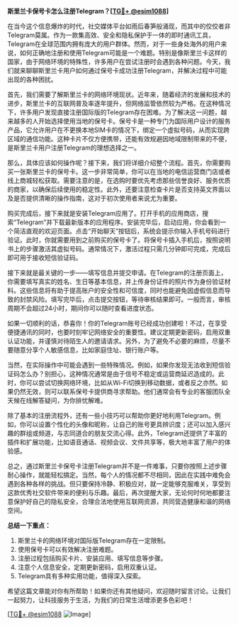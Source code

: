**斯里兰卡保号卡怎么注册Telegram？[[TG💪+ @esim1088](https://t.me/s/esim1088)]**

在当今这个信息爆炸的时代，社交媒体平台如雨后春笋般涌现，而其中的佼佼者非Telegram莫属。作为一款集高效、安全和隐私保护于一体的即时通讯工具，Telegram在全球范围内拥有庞大的用户群体。然而，对于一些身处海外的用户来说，如何正确地注册和使用Telegram可能是一个难题。特别是像斯里兰卡这样的国家，由于网络环境的特殊性，许多用户在尝试注册时会遇到各种问题。今天，我们就来聊聊斯里兰卡用户如何通过保号卡成功注册Telegram，并解决过程中可能出现的各种困扰。

首先，我们需要了解斯里兰卡的网络环境现状。近年来，随着经济的发展和技术的进步，斯里兰卡的互联网普及率逐年提升，但网络监管依然较为严格。在这种情况下，许多用户发现直接注册国际版的Telegram存在困难。为了解决这一问题，越来越多的人开始选择使用当地的保号卡。保号卡是一种专门为国际用户设计的服务产品，它允许用户在不更换本地SIM卡的情况下，绑定一个虚拟号码，从而实现跨区域的通信功能。这种卡片不仅方便携带，还能有效规避因地域限制带来的不便，是斯里兰卡用户注册Telegram的理想选择之一。

那么，具体应该如何操作呢？接下来，我们将详细介绍整个流程。首先，你需要购买一张斯里兰卡的保号卡。这一步非常简单，你可以在当地的电信运营商门店或者线上商城轻松获取。需要注意的是，在选购时要优先考虑那些信誉良好、服务优质的商家，以确保后续使用的稳定性。此外，还要注意检查卡片是否支持英文界面以及是否提供清晰的操作指南，这对于初次使用者来说尤为重要。

购买完成后，接下来就是安装Telegram应用了。打开手机的应用商店，搜索“Telegram”并下载最新版本的应用程序。安装完毕后，启动应用，你会看到一个简洁直观的欢迎页面。点击“开始聊天”按钮后，系统会提示你输入手机号码进行验证。此时，你就需要用到之前购买的保号卡了。将保号卡插入手机后，按照说明书上的步骤激活其虚拟号码。通常情况下，激活过程只需几分钟即可完成，完成后即可用于接收短信验证码。

接下来就是最关键的一步——填写信息并提交申请。在Telegram的注册页面上，你需要填写真实的姓名、生日等基本信息，并上传身份证件的照片作为身份验证材料。这些信息将有助于提高账户的安全性和可信度，同时也能避免因虚假信息而导致的封禁风险。填写完毕后，点击提交按钮，等待审核结果即可。一般而言，审核周期不会超过24小时，期间你可以随时查看进度状态。

如果一切顺利的话，恭喜你！你的Telegram账号已经成功创建啦！不过，在享受便捷通讯的同时，也要时刻牢记网络安全的重要性。建议定期更新密码，启用双重认证功能，并谨慎对待陌生人的邀请请求。另外，为了避免不必要的麻烦，尽量不要随意分享个人敏感信息，比如家庭住址、银行账户等。

当然，在实际操作中可能会遇到一些特殊情况。例如，如果你发现无法收到短信验证码怎么办？别担心，这种情况通常是由于信号不稳定或运营商延迟造成的。此时，你可以尝试切换网络环境，比如从Wi-Fi切换到移动数据，或者反之亦然。如果仍然无效，则可以联系保号卡提供商寻求帮助。他们通常会有专业的客服团队全天候在线解答疑问，为你排忧解难。

除了基本的注册流程外，还有一些小技巧可以帮助你更好地利用Telegram。例如，你可以设置个性化的头像和昵称，让自己的账号更具辨识度；还可以加入感兴趣的群组或频道，与志同道合的朋友交流心得。此外，Telegram还提供了丰富的插件和扩展功能，比如语音通话、视频会议、文件共享等，极大地丰富了用户的体验感。

总之，通过斯里兰卡保号卡注册Telegram并不是一件难事，只要你按照上述步骤耐心操作，就能轻松搞定。当然，每个人的情况都不尽相同，因此在实践中难免会遇到各种各样的挑战。但只要保持冷静、积极应对，就一定能够克服难关，享受到这款优秀社交软件带来的便利与乐趣。最后，再次提醒大家，无论何时何地都要注意保护好自己的隐私安全，合理合法地使用互联网资源，共同营造健康和谐的网络空间。

**总结一下重点：**
1. 斯里兰卡的网络环境对国际版Telegram存在一定限制。
2. 使用保号卡可以有效解决注册难题。
3. 注册过程包括购买卡片、安装应用、填写信息等步骤。
4. 注意个人信息安全，定期更新密码，启用双重认证。
5. Telegram具有多种实用功能，值得深入探索。

希望这篇文章能对你有所帮助！如果你还有其他疑问，欢迎随时留言讨论。让我们一起努力，让科技服务于生活，为我们的日常生活增添更多色彩吧！

[[TG💪+ @esim1088](https://t.me/s/esim1088) ![Image](https://i.postimg.cc/4NQfJmqS/Snipaste-2025-05-13-00-14-12.png)]